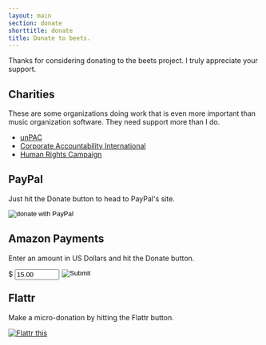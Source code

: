 ```yaml
---
layout: main
section: donate
shorttitle: donate
title: Donate to beets.
---
```

Thanks for considering donating to the beets project. I truly appreciate
your support.

## Charities

These are some organizations doing work that is even more important than music
organization software. They need support more than I do.

* <a href="https://www.unpac.org/donate/">unPAC</a>
* <a href="http://www.stopcorporateabuse.org/">Corporate Accountability International</a>
* <a href="http://www.hrc.org/">Human Rights Campaign</a>

## PayPal

Just hit the Donate button to head to PayPal's site.

<p>
    <form action="https://www.paypal.com/cgi-bin/webscr" method="post">
    <input type="hidden" name="cmd" value="_s-xclick">
    <input type="hidden" name="hosted_button_id" value="9ZTENSNB64QFA">
    <input type="image"
    src="https://www.paypal.com/en_US/i/btn/btn_donate_SM.gif" border="0"
    name="submit" alt="donate with PayPal">
    </form>
</p>

## Amazon Payments

Enter an amount in US Dollars and hit the Donate button.

<p>
    <form action="https://authorize.payments.amazon.com/pba/paypipeline" method="post">
    <input type="hidden" name="immediateReturn" value="1" >
    <input type="hidden" name="collectShippingAddress" value="0" >
    <input type="hidden" name="signature" value="rn5nelYiDspySiAMnBATTKrUPqb45pkgaExQK6Z5eSU=" >
    <input type="hidden" name="isDonationWidget" value="1" >
    <input type="hidden" name="signatureVersion" value="2" >
    <input type="hidden" name="signatureMethod" value="HmacSHA256" >
    <input type="hidden" name="description" value="donate for beets" >
    <input type="hidden" name="amazonPaymentsAccountId" value="GIRNDYHCRNRJ434PD69MI69DBLVZ7S749KQX7N" >
    <input type="hidden" name="accessKey" value="11SEM03K88SD016FS1G2" >
    <input type="hidden" name="cobrandingStyle" value="logo" >
    <input type="hidden" name="processImmediate" value="1" >
    <input type="hidden" name="returnUrl" value="http://beets.radbox.org/" >
    <div style = "margin: 0 5px 0 0; float: left;">
    $ <input type="text" name="amount" size="8" value="15.00">
    </div>
    <input type="image" src="http://g-ecx.images-amazon.com/images/G/01/asp/golden_small_donate_withlogo_whitebg.gif" border="0">
    </form>
</p>

## Flattr

Make a micro-donation by hitting the Flattr button.

<p>
    <a class="FlattrButton" style="display:none;" href="http://beets.radbox.org/"></a>
    <noscript>
    <a href="http://flattr.com/thing/139913/beets" target="_blank">
    <img src="http://api.flattr.com/button/flattr-badge-large.png" alt="Flattr this" title="Flattr this" border="0" />
    </a>
    </noscript>
</p>

